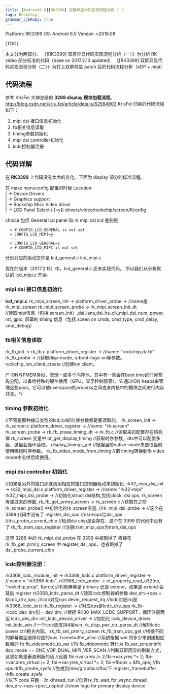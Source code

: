 ```yaml
---
title: [Android6.0][RK3399] 双屏异显代码实现流程分析（一）
tags: Rockchip,
grammar_cjkRuby: true
---
```

Platform: RK3399
OS: Android 6.0
Version: v2016.08

[TOC]

本文分为两部分。
《[RK3399] 双屏异显代码实现流程分析（一）》为分析 RK video 部分标准的代码（base on 2017.2.13 updated）
《[RK3399] 双屏异显代码实现流程分析（二）》为打上双屏异显 patch 后的代码流程分析（eDP + mipi）

## 代码流程
参考 KrisFei 大神总结的 **3288 display 模块加载流程**。
http://blog.csdn.net/kris_fei/article/details/52584903
KrisFei 归纳的代码流程如下：

1. mipi dsi 接口信息初始化
2. fb相关信息读取
3. timing参数初始化
4. mipi dsi controller初始化
5. lcdc控制器注册

## 代码详解
在 **RK3399** 上代码没有太大的变化。下面为 display 部分的标准流程。

在 make menuconfig 配置的时候
  Location:                                                                           
  |     -> Device Drivers                                                              
  |       -> Graphics support                                                      
  |         -> Rockchip Misc Video driver                                           
  |           -> LCD Panel Select (<choice> [=y])
  drivers/video/rockchip/screen/Kconfig

  choice 包括 General lcd panel 和 rk mipi dsi lcd
  差别是
  ```
	< # CONFIG_LCD_GENERAL is not set
	< CONFIG_LCD_MIPI=y
	---
	> CONFIG_LCD_GENERAL=y
	> # CONFIG_LCD_MIPI is not set
```
分别对应的驱动文件是
lcd_general.c
lcd_mipi.c

现在的版本（2017.2.13）中，lcd_general.c  还未实现代码。
所以我们从分析默认的 lcd_mipi.c 开始。

### mipi dsi 接口信息初始化
**lcd_mipi.c**
rk_mipi_screen_init    ->
    platform_driver_probe  ->    //name是rk_mipi_screen
        rk_mipi_screen_probe  ->
            rk_mipi_screen_init_dt    
			//读取mipi信息（包括 screen_init）,dsi_lane,dsi_hs_clk,mipi_dsi_num, power, rst, gpio, 屏幕的 timing 信息（包括 sceen on cmds, cmd_type, cmd_delay, cmd_debug）

### fb相关信息读取
rk_fb_init ->    rk_fb.c
    platform_driver_register ->    //name: "rockchip,rk-fb"
        rk_fb_probe ->    //获取disp-mode, u-boot-logo-on等参数。
            rockchip_ion_client_create    //创建ion client。

/* ION与PMEM类似，管理一或多个内存池，其中有一些会在boot time的时候预先分配，以备给特殊的硬件使用（GPU，显示控制器等）。它通过ION heaps来管理这些pool。它可以被userspace的process之间或者内核中的模块之间进行内存共享。*/

### timing 参数初始化
//不管是那种接口类型的lcd,lcd的时序参数都是要读取的。
rk_screen_init ->    rk_screen.c
    platform_driver_register ->    //name: "rk-screen"
        rk_screen_probe ->
            rk_fb_prase_timing_dt ->  rk_fb.c  //读取来的配置存在结构体 rk_screen 变量中
                of_get_display_timing    //获取时序参数，dts中可以配置多组，这里会循环读取。
                display_timings_get    //根据当前native-mode来选取当前使用哪组时序参数。
                rk_fb_video_mode_from_timing    //把 timing转换到fb video mode中去供后续使用。

### mipi dsi controller 初始化
//如果是另外的接口那就调用相应的接口控制器驱动来初始化.
rk32_mipi_dsi_init ->    rk32_mipi_dsi.c
    platform_driver_register ->    //name: "rk32-mipi"
        rk32_mipi_dsi_probe ->    //初始化struct dsi结构,包括clock, dsi ops, rk_screen 传递过来的参数,
            rk_fb_get_prmry_screen -> rk_screen.c   //获取在之前 rk_screen_probe() 中初始化的rk_screen变量.
				//rk_mipi_dsi_probe -> //这个在 3399 代码中没有了
					register_dsi_ops     //dsi->ops给dsi_ops
				//dsi_probe_current_chip    //检测dsi chip是否存在，这个在 3399 的代码中没有了
				rk_fb_trsm_ops_register        //注册trsm_mipi_ops为trsm_dsi_ops

这里 3288 中的 rk_mipi_dsi_probe 在 3399 中被删掉了
直接在 rk_fb_get_prmry_screen 中 register_dsi_ops，也省略掉了 dsi_probe_current_chip


### lcdc控制器注册：
rk3368_lcdc_module_init ->    rk3368_lcdc.c
    platform_driver_register -> //.name = "rk3368-lcdc",
        rk3368_lcdc_probe ->
		    of_property_read_u32(np, "rockchip,prop", &prop);//判断屏幕是 primary 还是 extend，如果是 extend 会延后 register
            rk3368_lcdc_parse_dt    //读取lcdc控制器的参数
            dev_drv->ops = &lcdc_drv_ops;    //lcdc对应ops
            devm_request_irq    //lcdc对应irq是rk3368_lcdc_isr()
            rk_fb_register    -> //对应ops是lcdc_drv_ops
				rk_fb->lcdc_dev_drv[i] = dev_drv; //根据 RK30_MAX_LCDC_SUPPORT，循环注册两组 lcdc_dev_drv
                init_lcdc_device_driver -> //初始化 lcdc_device_driver
                    init_lcdc_win    //一个lcdc能支持4层win.
                    rk_disp_pwr_ctr_parse_dt    //解析lcdc power ctrl相关内容。
                    rk_fb_set_prmry_screen
                    rk_fb_trsm_ops_get    //根据不同的屏幕类型选择对应的ops.
                framebuffer_alloc    //系统根据 win 的多少来创建相应数量的 fb
				fb_videomode_to_var //将 fb_videomode 转化为 fb_var_screeninfo
				dsp_mode == ONE_VOP_DUAL_MIPI_VER_SCAN
				//判断双屏同显的刷新方式，这里如果是垂直刷新的话
				//设置 fbi->var.xres /= 2;fbi->var.yres *= 2;	fbi->var.xres_virtual /= 2;	fbi->var.yres_virtual *= 2;
                fbi->fbops = &fb_ops;    //fb ops
                rkfb_create_sysfs    //生成到/dev/graphics/fbx/下
                register_framebuffer
                rkfb_create_sysfs    
                //以下 code 只跑一次
                kthread_run    //创建rk_fb_wait_for_vsync_thread
                dev_drv->ops->post_dspbuf    //show logo for primary display device
